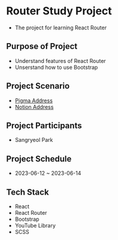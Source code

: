 # Router Study Project

- The project for learning React Router

## Purpose of Project

- Understand features of React Router
- Unserstand how to use Bootstrap

## Project Scenario

- [Pigma Address](http://)
- [Notion Address](http://)

## Project Participants

- Sangryeol Park

## Project Schedule

- 2023-06-12 ~ 2023-06-14

## Tech Stack

- React
- React Router
- Bootstrap
- YouTube Library
- SCSS
